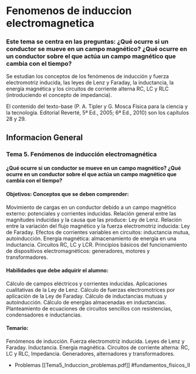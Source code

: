 # Fenomenos de induccion electromagnetica

### Este tema se centra en las preguntas: ¿Qué ocurre si un conductor se mueve en un campo magnético? ¿Qué ocurre en un conductor sobre el que actúa un campo magnético que cambia con el tiempo?

Se estudian los conceptos de los fenómenos de inducción y fuerza electromotriz inducida, las leyes de Lenz y Faraday, la inductancia, la energía magnética y los circuitos de corriente alterna RC, LC y RLC (introduciendo el concepto de impedancia).

El contenido del texto-base (P. A. Tipler y G. Mosca Física para la ciencia y la tecnología. Editorial Reverté, 5ª Ed., 2005; 6ª Ed., 2010) son los capítulos 28 y 29.

## Informacion General

### Tema 5. Fenómenos de inducción electromagnética

#### ¿Qué ocurre si un conductor se mueve en un campo magnético? ¿Qué ocurre en un conductor sobre el que actúa un campo magnético que cambia con el tiempo?

#### Objetivos:    Conceptos que se deben comprender:

Movimiento de cargas en un conductor debido a un campo magnético externo: potenciales y corrientes inducidas.
Relación general entre las magnitudes inducidas y la causa que las produce: Ley de Lenz.
Relación entre la variación del flujo magnético y la fuerza electromotriz inducida: Ley de Faraday.
Efectos de corrientes variables en circuitos: inductancia mutua, autoinducción.
Energía magnética: almacenamiento de energía en una inductancia.
Circuitos RC, LC y LCR.
Principios básicos del funcionamiento de dispositivos electromagnéticos: generadores, motores y transformadores.

#### Habilidades que debe adquirir el alumno:

Cálculo de campos eléctricos y corrientes inducidas.
Aplicaciones cualitativas de la Ley de Lenz.
Cálculo de fuerzas electromotrices por aplicación de la Ley de Faraday.
Cálculo de inductancias mutuas y autoinducción.
Cálculo de energías almacenadas en inductancias.
Planteamiento de ecuaciones de circuitos sencillos con resistencias, condensadores e inductancias.

#### Temario:

Fenómenos de inducción. Fuerza electromotriz inducida.
Leyes de Lenz y Faraday.
Inductancia.
Energía magnética.
Circuitos de corriente alterna: RC, LC y RLC, Impedancia.
Generadores, alternadores y transformadores.

- Problemas [[Tema5_Induccion_problemas.pdf]]
#fundamentos_fisicos_II
